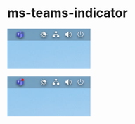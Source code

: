 # ms-teams-indicator

![ms-teams-indicator](ms-teams-indicator.png)

![ms-teams-indicator-alert](ms-teams-indicator-alert.png)
